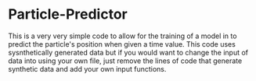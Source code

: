 # Particle-Predictor
This is a very very simple code to allow for the training of a model in to predict the particle's position when given a time value.
This code uses sysnthetically generated data but if you would want to change the input of data into using your own file, just remove the lines of code that generate synthetic data and add your own input functions.
